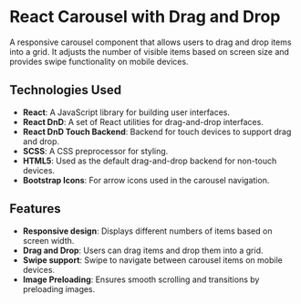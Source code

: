 # React Carousel with Drag and Drop

A responsive carousel component that allows users to drag and drop items into a grid. It adjusts the number of visible items based on screen size and provides swipe functionality on mobile devices.

## Technologies Used

- **React**: A JavaScript library for building user interfaces.
- **React DnD**: A set of React utilities for drag-and-drop interfaces.
- **React DnD Touch Backend**: Backend for touch devices to support drag and drop.
- **SCSS**: A CSS preprocessor for styling.
- **HTML5**: Used as the default drag-and-drop backend for non-touch devices.
- **Bootstrap Icons**: For arrow icons used in the carousel navigation.

## Features

- **Responsive design**: Displays different numbers of items based on screen width.
- **Drag and Drop**: Users can drag items and drop them into a grid.
- **Swipe support**: Swipe to navigate between carousel items on mobile devices.
- **Image Preloading**: Ensures smooth scrolling and transitions by preloading images.
